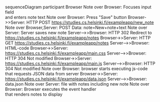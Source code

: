 sequenceDiagram
participant Browser
Note over Browser: Focuses input field <br> and enters note text
Note over Browser: Press "Save" button
Browser->>Server: HTTP POST https://studies.cs.helsinki.fi/exampleapp/new_note
Note over Browser,Server: POST Data: note=New+note+text 
Note over Server: Server saves new note
Server-->>Browser: HTTP 302 Redirect to https://studies.cs.helsinki.fi/exampleapp/notes
Browser->>Server: HTTP GET https://studies.cs.helsinki.fi/exampleapp/notes
Server-->>Browser: HTML-code
Browser->>Server: https://studies.cs.helsinki.fi/exampleapp/main.css
Server-->>Browser: HTTP 304 Not modified
Browser->>Server: https://studies.cs.helsinki.fi/exampleapp/main.js
Server-->>Browser: HTTP 304 Not modified
Note over Browser: browser starts executing js-code <br/> that requests JSON data from server 
Browser->>Server: https://studies.cs.helsinki.fi/exampleapp/data.json
Server-->>Browser: data.json
Note over Server: file with notes including new note
Note over Browser: Browser executes the event handler<br/>that renders notes to display

